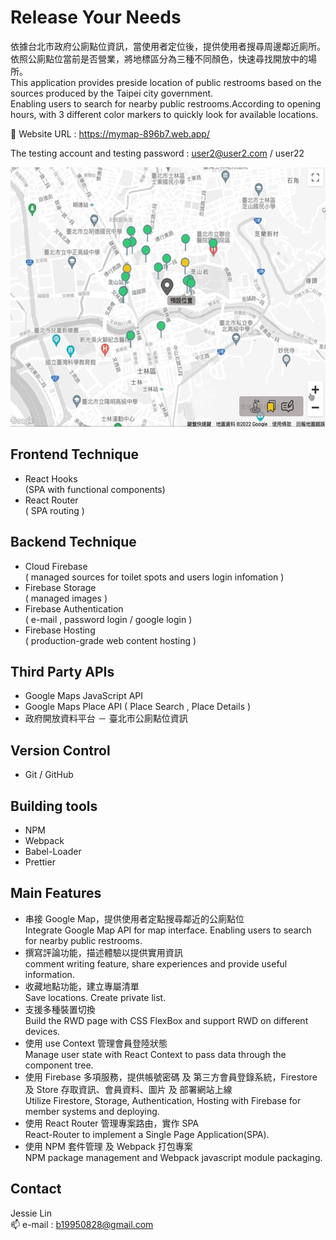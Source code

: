 # Release Your Needs

依據台北市政府公廁點位資訊，當使用者定位後，提供使用者搜尋周邊鄰近廁所。  
依照公廁點位當前是否營業，將地標區分為三種不同顏色，快速尋找開放中的場所。  
This application provides preside location of public restrooms based on the sources produced by the Taipei city government.  
Enabling users to search for nearby public restrooms.According to opening hours, with 3 different color markers to quickly look for available locations.

🔗 Website URL : https://mymap-896b7.web.app/  

The testing account and testing password : user2@user2.com / user22  

<img src="./src/source/map-map.gif" width="550" height='415'>

## Frontend Technique
- React Hooks   
  (SPA with functional components)
- React Router  
  ( SPA routing )
 
## Backend Technique
- Cloud Firebase  
  ( managed sources for toilet spots and users login infomation )
- Firebase Storage  
  ( managed images )
- Firebase Authentication   
  ( e-mail , password login / google login )
- Firebase Hosting  
  ( production-grade web content hosting )

## Third Party APIs
- Google Maps JavaScript API  
- Google Maps Place API ( Place Search , Place Details )  
- 政府開放資料平台 － 臺北市公廁點位資訊

## Version Control
- Git / GitHub

## Building tools
- NPM 
- Webpack  
- Babel-Loader
- Prettier 

## Main Features
- 串接 Google Map，提供使用者定點搜尋鄰近的公廁點位  
  Integrate Google Map API for map interface.​ Enabling users to search for nearby public restrooms.
- 撰寫評論功能，描述體驗以提供實用資訊  
  comment writing feature, share experiences and provide useful information. 
- 收藏地點功能，建立專屬清單  
  Save locations. Create private list.
- 支援多種裝置切換  
  Build the RWD page with CSS FlexBox and support RWD on different devices.
- 使用 use Context 管理會員登陸狀態   
  Manage user state with React Context to pass data through the component tree.
- 使用 Firebase 多項服務，提供帳號密碼 及 第三方會員登錄系統，Firestore 及 Store 存取資訊、會員資料、圖片 及 部署網站上線  
  Utilize Firestore, Storage, Authentication, Hosting with Firebase for member systems and deploying.
- 使用 React Router 管理專案路由，實作 SPA  
  React-Router to implement a Single Page Application(SPA).
- 使用 NPM 套件管理 及 Webpack 打包專案  
  NPM package management and Webpack javascript module packaging.



## Contact
Jessie Lin  
📫 e-mail : b19950828@gmail.com